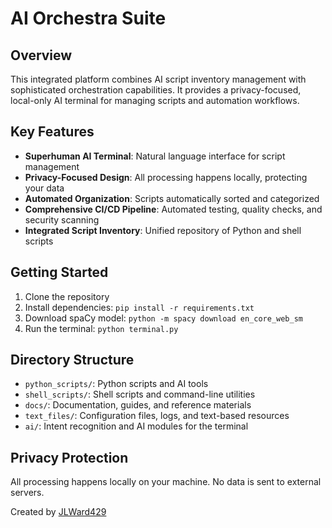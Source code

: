 # AI Orchestra Suite

## Overview
This integrated platform combines AI script inventory management with sophisticated orchestration capabilities. It provides a privacy-focused, local-only AI terminal for managing scripts and automation workflows.

## Key Features
- **Superhuman AI Terminal**: Natural language interface for script management
- **Privacy-Focused Design**: All processing happens locally, protecting your data
- **Automated Organization**: Scripts automatically sorted and categorized
- **Comprehensive CI/CD Pipeline**: Automated testing, quality checks, and security scanning
- **Integrated Script Inventory**: Unified repository of Python and shell scripts

## Getting Started

1. Clone the repository
2. Install dependencies: `pip install -r requirements.txt`
3. Download spaCy model: `python -m spacy download en_core_web_sm`
4. Run the terminal: `python terminal.py`

## Directory Structure

- `python_scripts/`: Python scripts and AI tools
- `shell_scripts/`: Shell scripts and command-line utilities
- `docs/`: Documentation, guides, and reference materials
- `text_files/`: Configuration files, logs, and text-based resources
- `ai/`: Intent recognition and AI modules for the terminal

## Privacy Protection
All processing happens locally on your machine. No data is sent to external servers.

Created by [JLWard429](https://github.com/JLWard429)
